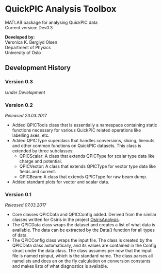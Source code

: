 # QuickPIC Analysis Toolbox
MATLAB package for analysing QuickPIC data<br>
Current version: Dev0.3

**Developed by:**<br>
Veronica K. Berglyd Olsen<br>
Department of Physics<br>
University of Oslo

## Development History

### Version 0.3
_Under Development_

### Version 0.2
_Released 23.03.2017_

* Added QPICTools class that is essentially a namespace containing static functions necessary for various QuickPIC related operations like labelling axes, etc.
* Added QPICType superclass that handles conversions, slicing, lineouts and other common functions on QuickPIC datasets. This class is extended by three subclasses:
    * QPICScalar: A class that extends QPICType for scalar type data like charge and potential.
    * QPICVector: A class that extends QPICType for vector type data like fields and current.
    * QPICBeam: A class that extends QPICType for raw beam dump.
* Added standard plots for vector and scalar data.

### Version 0.1
_Released 07.03.2017_

* Core classes QPICData and QPICConfig added. Derived from the similar classes written for Osiris in the project [OsirisAnalysis](https://github.com/Jadzia626/OsirisAnalysis).
* The QPICData class wraps the dataset and creates a list of what data is available. The data can be extracted by the Data() function for all types of data.
* The QPICConfig class wraps the input file. The class is created by the QPICData class automatically, and its values are contained in the Config struct under the data class. The class assumes per now that the input file is named rpinput, which is the standard name. The class parses all namelists and does an on the fly calculation on conversion constants and makes lists of what diagnostics is available.
